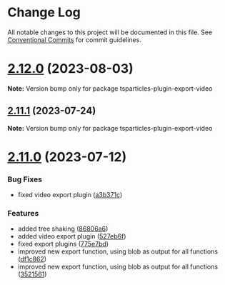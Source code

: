 # Change Log

All notable changes to this project will be documented in this file.
See [Conventional Commits](https://conventionalcommits.org) for commit guidelines.

# [2.12.0](https://github.com/matteobruni/tsparticles/compare/v2.11.1...v2.12.0) (2023-08-03)

**Note:** Version bump only for package tsparticles-plugin-export-video





## [2.11.1](https://github.com/matteobruni/tsparticles/compare/v2.11.0...v2.11.1) (2023-07-24)

**Note:** Version bump only for package tsparticles-plugin-export-video





# [2.11.0](https://github.com/matteobruni/tsparticles/compare/v2.10.1...v2.11.0) (2023-07-12)


### Bug Fixes

* fixed video export plugin ([a3b371c](https://github.com/matteobruni/tsparticles/commit/a3b371cfad36a5d45015f5182f23aaa1ba2147d8))


### Features

* added tree shaking ([86806a6](https://github.com/matteobruni/tsparticles/commit/86806a6054d89b050567599daab20da3b643b788))
* added video export plugin ([527eb6f](https://github.com/matteobruni/tsparticles/commit/527eb6f3db294f673b635e37a97be160fc420fed))
* fixed export plugins ([775e7bd](https://github.com/matteobruni/tsparticles/commit/775e7bd53b9615fe471660d106c5747bf0cfda3b))
* improved new export function, using blob as output for all functions ([df1c862](https://github.com/matteobruni/tsparticles/commit/df1c8620e4cbeb3267423cb1aee4edc8e29253d8))
* improved new export function, using blob as output for all functions ([3521561](https://github.com/matteobruni/tsparticles/commit/3521561264540c1e3e92ec6b07d4a7e8b0b2ad79))
